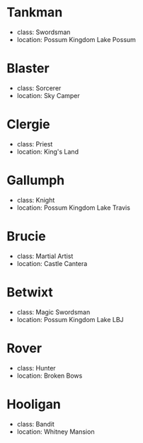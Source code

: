 # Tankman
- class: Swordsman
- location: Possum Kingdom Lake Possum

# Blaster
- class: Sorcerer
- location: Sky Camper

# Clergie
- class: Priest
- location: King's Land

# Gallumph
- class: Knight
- location: Possum Kingdom Lake Travis

# Brucie
- class: Martial Artist
- location: Castle Cantera

# Betwixt
- class: Magic Swordsman
- location: Possum Kingdom Lake LBJ

# Rover
- class: Hunter
- location: Broken Bows

# Hooligan
- class: Bandit
- location: Whitney Mansion